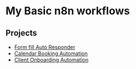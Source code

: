 # My Basic n8n workflows

## Projects
- [Form fill Auto Responder](./form-fill-auto-responder)
- [Calendar Booking Automation](./calendar-booking-automation)
- [Client Onboarding Automation](./client-onboarding-automation)
